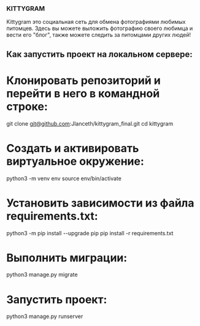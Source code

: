 ### KITTYGRAM

Kittygram это социальная сеть для обмена фотографиями любимых питомцев. Здесь вы можете выложить фотографию своего любимца и вести его "блог", также можете следить за питомцами других людей!

## Как запустить проект на локальном сервере:
# Клонировать репозиторий и перейти в него в командной строке:
git clone git@github.com:Jlanceth/kittygram_final.git
cd kittygram

# Cоздать и активировать виртуальное окружение:
python3 -m venv env
source env/bin/activate

# Установить зависимости из файла requirements.txt:
python3 -m pip install --upgrade pip
pip install -r requirements.txt

# Выполнить миграции:
python3 manage.py migrate

# Запустить проект:
python3 manage.py runserver